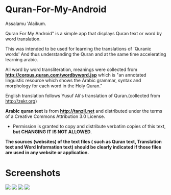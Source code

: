 # Quran-For-My-Android


Assalamu 'Alaikum.

Quran For My Android" is a simple app that displays Quran text or word by word translation.

This was intended to be used for learning the translations of 'Quranic words' And thus understanding the Quran and at the same time accelerating learning arabic.

All word by word transliteration, meanings were collected from <b>http://corpus.quran.com/wordbyword.jsp</b> which is "an annotated linguistic resource which shows the Arabic grammar, syntax and morphology for each word in the Holy Quran."

English translation follows Yusuf Ali's translation of Quran.(collected from http://zekr.org)

<b>Arabic quran text</b> is from <b>http://tanzil.net</b> and distributed under the terms of a Creative Commons Attribution 3.0 License.
- Permission is granted to copy and distribute verbatim copies of this text, <b>but CHANGING IT IS NOT ALLOWED</b>.

<b>The sources (websites) of the text files ( such as Quran text, Translation text and Word Information text) should be clearly indicated if those files are used in any website or application.</b>


Screenshots
=================
![](https://github.com/frrahat/Quran-For-My-Android/blob/master/screenShots/start%20screen%20v.1.5.1.png)
![](https://github.com/frrahat/Quran-For-My-Android/blob/master/screenShots/home%20screen%20v1.5.1.png)
![](https://github.com/frrahat/Quran-For-My-Android/blob/master/screenShots/word%20by%20word%20text%20v.1.5.1.png)
![](https://github.com/frrahat/Quran-For-My-Android/blob/master/screenShots/preffered%20action%20setting%20v1.5.1.png)
